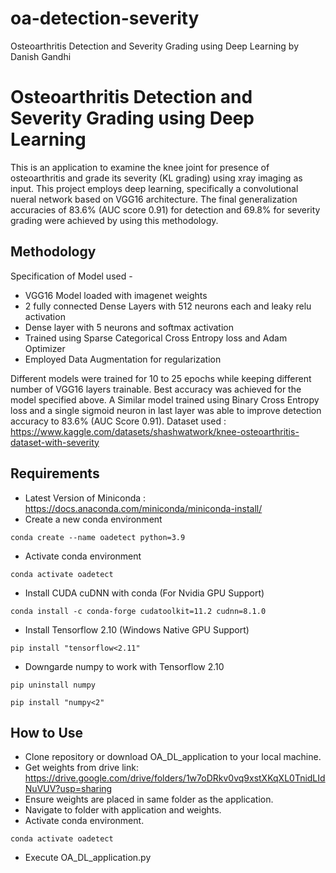 # oa-detection-severity
Osteoarthritis Detection and Severity Grading using Deep Learning by Danish Gandhi

# Osteoarthritis Detection and Severity Grading using Deep Learning
This is an application to examine the knee joint for presence of osteoarthritis and grade its severity (KL grading) using xray imaging as input. This project employs deep learning, specifically a convolutional nueral network based on VGG16 architecture. The final generalization accuracies of 83.6% (AUC score 0.91) for detection and 69.8% for severity grading were achieved by using this methodology.

## Methodology 
Specification of Model used -
* VGG16 Model loaded with imagenet weights
* 2 fully connected Dense Layers with 512 neurons each and leaky relu activation
* Dense layer with 5 neurons and softmax activation
* Trained using Sparse Categorical Cross Entropy loss and Adam Optimizer
* Employed Data Augmentation for regularization

Different models were trained for 10 to 25 epochs while keeping different number of VGG16 layers trainable. Best accuracy was achieved for the model specified above. A Similar model trained using Binary Cross Entropy loss and a single sigmoid neuron in last layer was able to improve detection accuracy to 83.6% (AUC Score 0.91).
Dataset used : https://www.kaggle.com/datasets/shashwatwork/knee-osteoarthritis-dataset-with-severity
## Requirements

* Latest Version of Miniconda : https://docs.anaconda.com/miniconda/miniconda-install/
* Create a new conda environment
```
conda create --name oadetect python=3.9
```
* Activate conda environment
```
conda activate oadetect
```
* Install CUDA cuDNN with conda (For Nvidia GPU Support)
```
conda install -c conda-forge cudatoolkit=11.2 cudnn=8.1.0
```
* Install Tensorflow 2.10 (Windows Native GPU Support)
```
pip install "tensorflow<2.11"
```
* Downgarde numpy to work with Tensorflow 2.10
```
pip uninstall numpy
```
```
pip install "numpy<2"
```
## How to Use
* Clone repository or download OA_DL_application to your local machine.
* Get weights from drive link: https://drive.google.com/drive/folders/1w7oDRkv0vq9xstXKqXL0TnidLIdNuVUV?usp=sharing
* Ensure weights are placed in same folder as the application.
* Navigate to folder with application and weights.
* Activate conda environment.
```
conda activate oadetect
```
* Execute OA_DL_application.py


